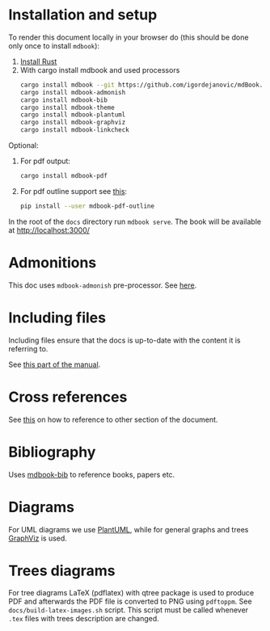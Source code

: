 # Installation and setup

To render this document locally in your browser do (this should be done only
once to install `mdbook`):

1. [Install Rust](https://doc.rust-lang.org/cargo/getting-started/installation.html)
2. With cargo install mdbook and used processors
   ```sh
   cargo install mdbook --git https://github.com/igordejanovic/mdBook.git --branch merged-prs
   cargo install mdbook-admonish
   cargo install mdbook-bib
   cargo install mdbook-theme
   cargo install mdbook-plantuml
   cargo install mdbook-graphviz
   cargo install mdbook-linkcheck
   ```

Optional:

1. For pdf output:
   ```sh
   cargo install mdbook-pdf
   ```
   
2. For pdf outline support see [this](https://github.com/HollowMan6/mdbook-pdf/issues/1#issuecomment-1366157949):
   ```sh
   pip install --user mdbook-pdf-outline
   ```

In the root of the `docs` directory run `mdbook serve`. The book will be available
at [http://localhost:3000/]()
  
# Admonitions

This doc uses `mdbook-admonish` pre-processor. See [here](https://tommilligan.github.io/mdbook-admonish/).

# Including files

Including files ensure that the docs is up-to-date with the content it is
referring to.

See [this part of the manual](https://rust-lang.github.io/mdBook/format/mdbook.html#including-files).

# Cross references

See [this](https://users.rust-lang.org/t/mdbook-how-to-use-cross-references/83713) on how to reference to other section of the document.

# Bibliography

Uses [mdbook-bib](https://github.com/francisco-perez-sorrosal/mdbook-bib) to reference books, papers etc.

# Diagrams

For UML diagrams we use [PlantUML](https://plantuml.com/), while for general graphs and trees
[GraphViz](https://graphviz.org/) is used.

# Trees diagrams

For tree diagrams LaTeX (pdflatex) with qtree package is used to produce PDF and
afterwards the PDF file is converted to PNG using `pdftoppm`. See
`docs/build-latex-images.sh` script. This script must be called whenever `.tex`
files with trees description are changed.
